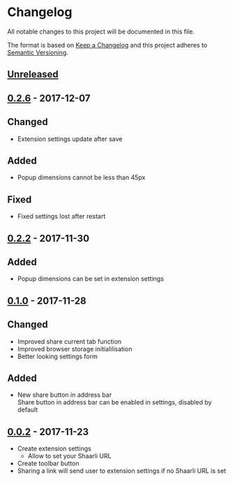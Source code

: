 # Changelog
All notable changes to this project will be documented in this file.

The format is based on [Keep a Changelog](http://keepachangelog.com/en/1.0.0/)
and this project adheres to [Semantic Versioning](http://semver.org/spec/v2.0.0.html).

## [Unreleased]

## [0.2.6][] - 2017-12-07
## Changed
- Extension settings update after save

## Added
- Popup dimensions cannot be less than 45px

## Fixed
- Fixed settings lost after restart

## [0.2.2][] - 2017-11-30

## Added
- Popup dimensions can be set in extension settings

## [0.1.0][] - 2017-11-28

## Changed
- Improved share current tab function
- Improved browser storage initialilisation
- Better looking settings form

## Added
- New share button in address bar       
  Share button in address bar can be enabled in settings, disabled by default

## [0.0.2][] - 2017-11-23
- Create extension settings
  - Allow to set your Shaarli URL
- Create toolbar button
- Sharing a link will send user to extension settings if no Shaarli URL is set

[Unreleased]: https://github.com/ikipatang/shaarli-web-extension/compare/v0.2.6...HEAD
[0.2.6]: https://github.com/ikipatang/shaarli-web-extension/compare/v0.2.2...v0.2.6
[0.2.2]: https://github.com/ikipatang/shaarli-web-extension/compare/0.1.0...v0.2.2
[0.1.0]: https://github.com/ikipatang/shaarli-web-extension/compare/0.0.2...0.1.0
[0.0.2]: https://github.com/ikipatang/shaarli-web-extension/tree/0.0.2
